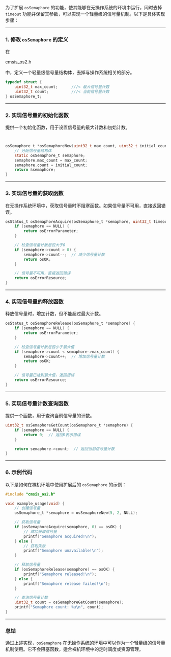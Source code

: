 为了扩展 `osSemaphore` 的功能，使其能够在无操作系统的环境中运行，同时去掉 `timeout` 功能并保留其参数，可以实现一个轻量级的信号量机制。以下是具体实现步骤：

---

### 1. 修改 `osSemaphore` 的定义
在 

cmsis_os2.h

 中，定义一个轻量级信号量结构体，去掉与操作系统相关的部分。

```c
typedef struct {
    uint32_t max_count;      ///< 最大信号量计数
    uint32_t count;          ///< 当前信号量计数
} osSemaphore_t;
```

---

### 2. 实现信号量的初始化函数
提供一个初始化函数，用于设置信号量的最大计数和初始计数。

```c


osSemaphore_t *osSemaphoreNew(uint32_t max_count, uint32_t initial_count, const osSemaphoreAttr_t *attr) {
    // 分配信号量结构体
    static osSemaphore_t semaphore;
    semaphore.max_count = max_count;
    semaphore.count = initial_count;
    return &semaphore;
}
```

---

### 3. 实现信号量的获取函数
在无操作系统环境中，获取信号量时不阻塞函数。如果信号量不可用，直接返回错误。

```c
osStatus_t osSemaphoreAcquire(osSemaphore_t *semaphore, uint32_t timeout) {
    if (semaphore == NULL) {
        return osErrorParameter;
    }

    // 检查信号量计数是否大于0
    if (semaphore->count > 0) {
        semaphore->count--;  // 减少信号量计数
        return osOK;
    }

    // 信号量不可用，直接返回错误
    return osErrorResource;
}
```

---

### 4. 实现信号量的释放函数
释放信号量时，增加计数，但不能超过最大计数。

```c
osStatus_t osSemaphoreRelease(osSemaphore_t *semaphore) {
    if (semaphore == NULL) {
        return osErrorParameter;
    }

    // 检查信号量计数是否小于最大值
    if (semaphore->count < semaphore->max_count) {
        semaphore->count++;  // 增加信号量计数
        return osOK;
    }

    // 信号量已达到最大值，返回错误
    return osErrorResource;
}
```

---

### 5. 实现信号量计数查询函数
提供一个函数，用于查询当前信号量的计数。

```c
uint32_t osSemaphoreGetCount(osSemaphore_t *semaphore) {
    if (semaphore == NULL) {
        return 0;  // 返回0表示错误
    }

    return semaphore->count;  // 返回当前信号量计数
}
```

---

### 6. 示例代码
以下是如何在裸机环境中使用扩展后的 `osSemaphore` 的示例：

```c
#include "cmsis_os2.h"

void example_usage(void) {
    // 创建信号量
    osSemaphore_t *semaphore = osSemaphoreNew(5, 2, NULL);

    // 获取信号量
    if (osSemaphoreAcquire(semaphore, 0) == osOK) {
        // 成功获取信号量
        printf("Semaphore acquired!\n");
    } else {
        // 获取失败
        printf("Semaphore unavailable!\n");
    }

    // 释放信号量
    if (osSemaphoreRelease(semaphore) == osOK) {
        printf("Semaphore released!\n");
    } else {
        printf("Semaphore release failed!\n");
    }

    // 查询信号量计数
    uint32_t count = osSemaphoreGetCount(semaphore);
    printf("Semaphore count: %u\n", count);
}
```

---

### 总结
通过上述实现，`osSemaphore` 在无操作系统的环境中可以作为一个轻量级的信号量机制使用。它不会阻塞函数，适合裸机环境中的定时调度或资源管理。